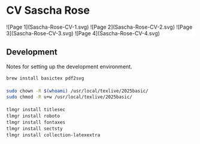 # CV Sascha Rose

<div style="background-color: white">
![Page 1](Sascha-Rose-CV-1.svg)
![Page 2](Sascha-Rose-CV-2.svg)
![Page 3](Sascha-Rose-CV-3.svg)
![Page 4](Sascha-Rose-CV-4.svg)
</div>

## Development

Notes for setting up the development environment.

```sh
brew install basictex pdf2svg

sudo chown -R $(whoami) /usr/local/texlive/2025basic/
sudo chmod -R u+w /usr/local/texlive/2025basic/

tlmgr install titlesec
tlmgr install roboto
tlmgr install fontaxes
tlmgr install sectsty
tlmgr install collection-latexextra
```
